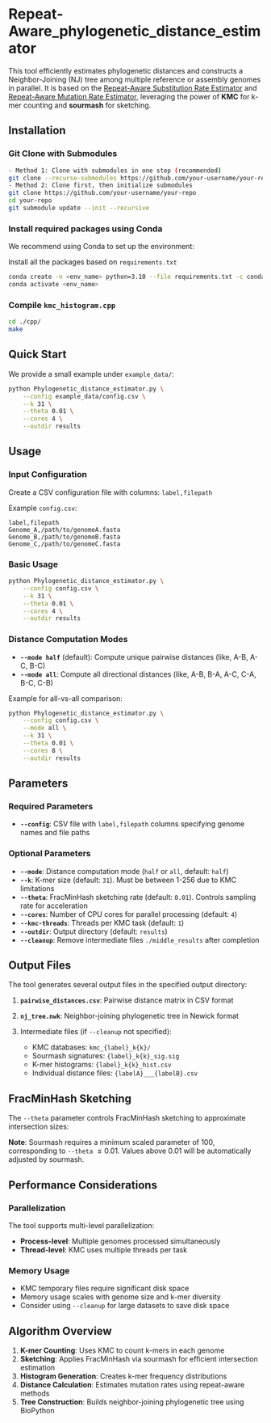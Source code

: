 # Repeat-Aware_phylogenetic_distance_estimator

This tool efficiently estimates phylogenetic distances and constructs a Neighbor-Joining (NJ) tree among multiple reference or assembly genomes in parallel. It is based on the [Repeat-Aware Substitution Rate Estimator](https://github.com/medvedevgroup/Repeat-Aware_Substitution_Rate_Estimator) and [Repeat-Aware Mutation Rate Estimator](https://github.com/Wu-Haonan/Repeat-Aware_mutation_rate_estimator), leveraging the power of **KMC** for k-mer counting and **sourmash** for sketching.

## Installation

### Git Clone with Submodules

```bash 
- Method 1: Clone with submodules in one step (recommended) 
git clone --recurse-submodules https://github.com/your-username/your-repo 
- Method 2: Clone first, then initialize submodules 
git clone https://github.com/your-username/your-repo 
cd your-repo 
git submodule update --init --recursive
```

### Install required packages using Conda

We recommend using Conda to set up the environment:


Install all the packages based on `requirements.txt`

```bash
conda create -n <env_name> python=3.10 --file requirements.txt -c conda-forge -c bioconda -y
conda activate <env_name>
```

### Compile `kmc_histogram.cpp`

```bash
cd ./cpp/
make
```


## Quick Start

We provide a small example under `example_data/`:

```bash
python Phylogenetic_distance_estimator.py \
    --config example_data/config.csv \
    --k 31 \
    --theta 0.01 \
    --cores 4 \
    --outdir results
```

## Usage

### Input Configuration

Create a CSV configuration file with columns: `label,filepath`

Example `config.csv`:

```csv
label,filepath
Genome_A,/path/to/genomeA.fasta
Genome_B,/path/to/genomeB.fasta
Genome_C,/path/to/genomeC.fasta
```

### Basic Usage

```bash
python Phylogenetic_distance_estimator.py \
    --config config.csv \
    --k 31 \
    --theta 0.01 \
    --cores 4 \
    --outdir results
```

### Distance Computation Modes

- **`--mode half`** (default): Compute unique pairwise distances (like, A-B, A-C, B-C)
- **`--mode all`**: Compute all directional distances (like, A-B, B-A, A-C, C-A, B-C, C-B)

Example for all-vs-all comparison:

```bash
python Phylogenetic_distance_estimator.py \
    --config config.csv \
    --mode all \
    --k 31 \
    --theta 0.01 \
    --cores 8 \
    --outdir results
```

## Parameters

### Required Parameters

- **`--config`**: CSV file with `label,filepath` columns specifying genome names and file paths

### Optional Parameters

- **`--mode`**: Distance computation mode (`half` or `all`, default: `half`)
- **`--k`**: K-mer size (default: `31`). Must be between 1-256 due to KMC limitations
- **`--theta`**: FracMinHash sketching rate (default: `0.01`). Controls sampling rate for acceleration
- **`--cores`**: Number of CPU cores for parallel processing (default: `4`)
- **`--kmc-threads`**: Threads per KMC task (default: `1`)
- **`--outdir`**: Output directory (default: `results`)
- **`--cleanup`**: Remove intermediate files `./middle_results` after completion

## Output Files

The tool generates several output files in the specified output directory:

1. **`pairwise_distances.csv`**: Pairwise distance matrix in CSV format

2. **`nj_tree.nwk`**: Neighbor-joining phylogenetic tree in Newick format

3. Intermediate files (if  `--cleanup` not specified):

    - KMC databases: `kmc_{label}_k{k}/`
   - Sourmash signatures: `{label}_k{k}_sig.sig`
   - K-mer histograms: `{label}_k{k}_hist.csv`
   - Individual distance files: `{labelA}___{labelB}.csv`

## FracMinHash Sketching

The `--theta` parameter controls FracMinHash sketching to approximate intersection sizes:

**Note**: Sourmash requires a minimum scaled parameter of 100, corresponding to `--theta` $\leq 0.01$. Values above 0.01 will be automatically adjusted by sourmash.

## Performance Considerations

### Parallelization

The tool supports multi-level parallelization:

- **Process-level**: Multiple genomes processed simultaneously
- **Thread-level**: KMC uses multiple threads per task

### Memory Usage

- KMC temporary files require significant disk space
- Memory usage scales with genome size and k-mer diversity
- Consider using `--cleanup` for large datasets to save disk space

## Algorithm Overview

1. **K-mer Counting**: Uses KMC to count k-mers in each genome
2. **Sketching**: Applies FracMinHash via sourmash for efficient intersection estimation
3. **Histogram Generation**: Creates k-mer frequency distributions
4. **Distance Calculation**: Estimates mutation rates using repeat-aware methods
5. **Tree Construction**: Builds neighbor-joining phylogenetic tree using BioPython

